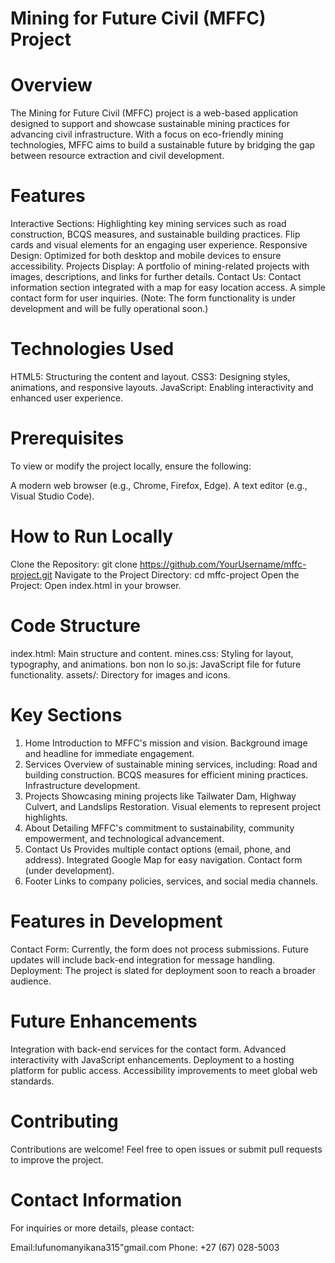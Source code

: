 Mining for Future Civil (MFFC) Project
======================================
Overview
=========
The Mining for Future Civil (MFFC) project is a web-based application designed to support and showcase sustainable mining practices for advancing civil infrastructure. With a focus on eco-friendly mining technologies, MFFC aims to build a sustainable future by bridging the gap between resource extraction and civil development.

Features
=========
Interactive Sections:
Highlighting key mining services such as road construction, BCQS measures, and sustainable building practices.
Flip cards and visual elements for an engaging user experience.
Responsive Design:
Optimized for both desktop and mobile devices to ensure accessibility.
Projects Display:
A portfolio of mining-related projects with images, descriptions, and links for further details.
Contact Us:
Contact information section integrated with a map for easy location access.
A simple contact form for user inquiries. (Note: The form functionality is under development and will be fully operational soon.)

Technologies Used
=================
HTML5: Structuring the content and layout.
CSS3: Designing styles, animations, and responsive layouts.
JavaScript: Enabling interactivity and enhanced user experience.

Prerequisites
==============
To view or modify the project locally, ensure the following:

A modern web browser (e.g., Chrome, Firefox, Edge).
A text editor (e.g., Visual Studio Code).

How to Run Locally
=====================
Clone the Repository:
git clone https://github.com/YourUsername/mffc-project.git
Navigate to the Project Directory:
cd mffc-project
Open the Project:
Open index.html in your browser.

Code Structure
===============
index.html: Main structure and content.
mines.css: Styling for layout, typography, and animations.
bon non lo so.js: JavaScript file for future functionality.
assets/: Directory for images and icons.

Key Sections
=============
1. Home
Introduction to MFFC's mission and vision.
Background image and headline for immediate engagement.
2. Services
Overview of sustainable mining services, including:
Road and building construction.
BCQS measures for efficient mining practices.
Infrastructure development.
3. Projects
Showcasing mining projects like Tailwater Dam, Highway Culvert, and Landslips Restoration.
Visual elements to represent project highlights.
4. About
Detailing MFFC's commitment to sustainability, community empowerment, and technological advancement.
5. Contact Us
Provides multiple contact options (email, phone, and address).
Integrated Google Map for easy navigation.
Contact form (under development).
6. Footer
Links to company policies, services, and social media channels.

Features in Development
=======================
Contact Form:
Currently, the form does not process submissions.
Future updates will include back-end integration for message handling.
Deployment:
The project is slated for deployment soon to reach a broader audience.

Future Enhancements
====================
Integration with back-end services for the contact form.
Advanced interactivity with JavaScript enhancements.
Deployment to a hosting platform for public access.
Accessibility improvements to meet global web standards.

Contributing
==============
Contributions are welcome! Feel free to open issues or submit pull requests to improve the project.

Contact Information
=====================
For inquiries or more details, please contact:

Email:lufunomanyikana315"gmail.com
Phone: +27 (67) 028-5003
